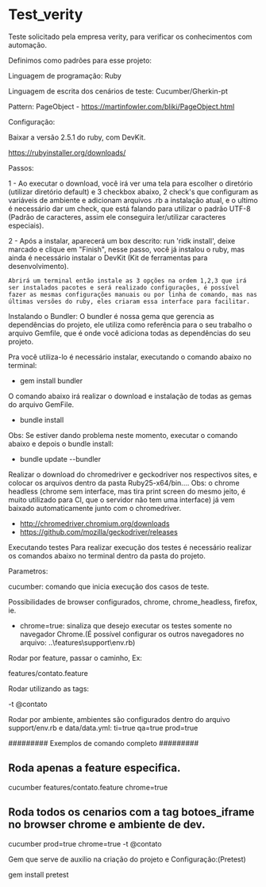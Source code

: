 # Test_verity
Teste solicitado pela empresa verity, para verificar os conhecimentos com automação.

Definimos como padrões para esse projeto:

Linguagem de programação: Ruby

Linguagem de escrita dos cenários de teste: Cucumber/Gherkin-pt

Pattern: PageObject - https://martinfowler.com/bliki/PageObject.html

Configuração:

Baixar a versão 2.5.1 do ruby, com DevKit.

https://rubyinstaller.org/downloads/

Passos:

1 - Ao executar o download, você irá ver uma tela para escolher o diretório (utilizar diretório default) e 3 checkbox abaixo, 2 check's que configuram as variáveis de ambiente e adicionam arquivos .rb a instalação atual, e o ultimo é necessário dar um check, que está falando para utilizar o padrão UTF-8 (Padrão de caracteres, assim ele conseguira ler/utilizar caracteres especiais).

2 - Após a instalar, aparecerá um box descrito: run 'ridk install', deixe marcado e clique em "Finish", nesse passo, você já instalou o ruby, mas ainda é necessário instalar o DevKit (Kit de ferramentas para desenvolvimento).

    Abrirá um terminal então instale as 3 opções na ordem 1,2,3 que irá ser instalados pacotes e será realizado configurações, é possível fazer as mesmas configurações manuais ou por linha de comando, mas nas últimas versões do ruby, eles criaram essa interface para facilitar.

Instalando o Bundler:
O bundler é nossa gema que gerencia as dependências do projeto, ele utiliza como referência para o seu trabalho o arquivo Gemfile, que é onde você adiciona todas as dependências do seu projeto.

Pra você utiliza-lo é necessário instalar, executando o comando abaixo no terminal:

  - gem install bundler

O comando abaixo irá realizar o download e instalação de todas as gemas do arquivo GemFile.

  - bundle install

  Obs: Se estiver dando problema neste momento, executar o comando abaixo e depois o bundle install:

  - bundle update --bundler

Realizar o download do chromedriver e geckodriver nos respectivos sites, e colocar os arquivos dentro da pasta Ruby25-x64/bin.... Obs: o chrome headless (chrome sem interface, mas tira print screen do mesmo jeito, é muito utilizado para CI, que o servidor não tem uma interface) já vem baixado automaticamente junto com o chromedriver.

  - http://chromedriver.chromium.org/downloads
  - https://github.com/mozilla/geckodriver/releases

Executando testes
Para realizar execução dos testes é necessário realizar os comandos abaixo no terminal dentro da pasta do projeto.

Parametros:

cucumber: comando que inicia execução dos casos de teste.

Possibilidades de browser configurados, chrome, chrome_headless, firefox, ie.
- chrome=true: sinaliza que desejo executar os testes somente no navegador Chrome.(É possível configurar os outros navegadores no arquivo: ..\features\support\env.rb)

Rodar por feature, passar o caminho, Ex:

features/contato.feature

Rodar utilizando as tags:

-t @contato

Rodar por ambiente, ambientes são configurados dentro do arquivo support/env.rb e data/data.yml:
  ti=true
  qa=true
  prod=true

######### Exemplos de comando completo #########
## Roda apenas a feature especifica.
  cucumber features/contato.feature chrome=true
## Roda todos os cenarios com a tag botoes_iframe no browser chrome e ambiente de dev.
  cucumber prod=true chrome=true -t @contato

Gem que serve de auxilio na criação do projeto e Configuração:(Pretest)

gem install pretest